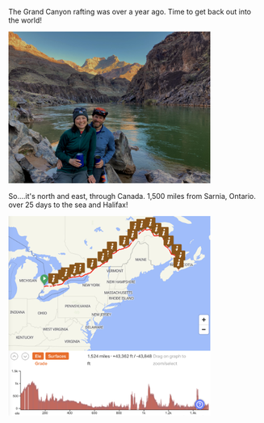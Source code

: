 
The Grand Canyon rafting was over a year ago. Time to get back out into the world!

<img src="./assets/images/mc_gc.jpg" width=400>

So....it's north and east, through Canada. 1,500 miles from Sarnia, Ontario. over 25 days to the sea and Halifax! 

<img src="assets/images/theroute.png" width=400>
